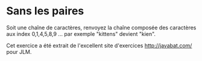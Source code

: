 
# Sans les paires #
Soit une chaîne de caractères, renvoyez la chaîne composée des caractères
aux index 0,1,4,5,8,9 ... par exemple "kittens" devient "kien".

Cet exercice a été extrait de l'excellent site d'exercices
http://javabat.com/ pour JLM.

